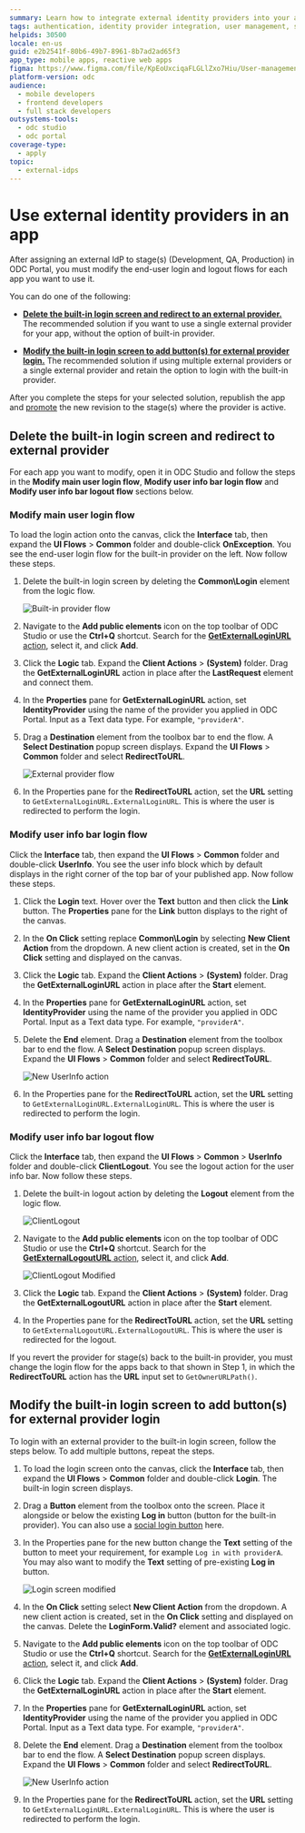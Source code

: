 ```yaml
---
summary: Learn how to integrate external identity providers into your applications using OutSystems Developer Cloud (ODC) by modifying login and logout flows.
tags: authentication, identity provider integration, user management, single sign-on
helpids: 30500
locale: en-us
guid: e2b2541f-80b6-49b7-8961-8b7ad2ad65f3
app_type: mobile apps, reactive web apps
figma: https://www.figma.com/file/KpEoUxciqaFLGLlZxo7Hiu/User-management?type=design&node-id=3405%3A139&mode=design&t=Oyyu3fjPlmIYwh5h-1
platform-version: odc
audience:
  - mobile developers
  - frontend developers
  - full stack developers
outsystems-tools:
  - odc studio
  - odc portal
coverage-type:
  - apply
topic:
  - external-idps
---
```


# Use external identity providers in an app

After assigning an external IdP to stage(s) (Development, QA, Production) in ODC Portal, you must modify the end-user login and logout flows for each app you want to use it.

You can do one of the following:

* [**Delete the built-in login screen and redirect to an external provider.**](#delete-the-built-in-login-screen-and-redirect-to-external-provider) The recommended solution if you want to use a single external provider for your app, without the option of built-in provider.

* [**Modify the built-in login screen to add button(s) for external provider login.**](#modify-the-built-in-login-screen-to-add-buttons-for-external-provider-login) The recommended solution if using multiple external providers or a single external provider and retain the option to login with the built-in provider.

After you complete the steps for your selected solution, republish the app and [promote](../../deploying-apps/deploy-apps.md) the new revision to the stage(s) where the provider is active.

## Delete the built-in login screen and redirect to external provider

For each app you want to modify, open it in ODC Studio and follow the steps in the **Modify main user login flow**, **Modify user info bar login flow** and **Modify user info bar logout flow** sections below.

### Modify main user login flow

To load the login action onto the canvas, click the **Interface** tab, then expand the **UI Flows** > **Common** folder and double-click **OnException**. You see the end-user login flow for the built-in provider on the left. Now follow these steps.

1. Delete the built-in login screen by deleting the **Common\Login**  element from the logic flow.

    ![Built-in provider flow](images/built-in-provider-flow-ss.png "Built-in provider flow")

1. Navigate to the **Add public elements** icon on the top toolbar of ODC Studio or use the **Ctrl+Q** shortcut. Search for the [**GetExternalLoginURL** action](../../reference/system-actions/auth.md#getexternalloginurl), select it, and click **Add**.

1. Click the **Logic** tab. Expand the **Client Actions** > **(System)** folder. Drag the **GetExternalLoginURL** action in place after the **LastRequest** element and connect them.

1. In the **Properties** pane for **GetExternalLoginURL** action, set **IdentityProvider** using the name of the provider you applied in ODC Portal. Input as a Text data type. For example, `"providerA"`.

1. Drag a **Destination** element from the toolbox bar to end the flow. A **Select Destination** popup screen displays. Expand the **UI Flows** > **Common** folder and select **RedirectToURL**.

    ![External provider flow](images/external-provider-flow-ss.png "Built-in provider flow")

1. In the Properties pane for the **RedirectToURL** action, set the **URL** setting to `GetExternalLoginURL.ExternalLoginURL`. This is where the user is redirected to perform the login.

### Modify user info bar login flow

Click the **Interface** tab, then expand the **UI Flows** > **Common** folder and double-click **UserInfo**. You see the user info block which by default displays in the right corner of the top bar of your published app. Now follow these steps.

1. Click the **Login** text. Hover over the **Text** button and then click the **Link** button. The **Properties** pane for the **Link** button displays to the right of the canvas.

1. In the **On Click** setting replace **Common\Login** by selecting **New Client Action** from the dropdown. A new client action is created, set in the **On Click** setting and displayed on the canvas.

1. Click the **Logic** tab. Expand the **Client Actions** > **(System)** folder. Drag the **GetExternalLoginURL** action in place after the **Start** element.

1. In the **Properties** pane for **GetExternalLoginURL** action, set **IdentityProvider** using the name of the provider you applied in ODC Portal. Input as a Text data type. For example, `"providerA"`.

1. Delete the **End** element. Drag a **Destination** element from the toolbox bar to end the flow. A **Select Destination** popup screen displays. Expand the **UI Flows** > **Common** folder and select **RedirectToURL**.

    ![New UserInfo action](images/new-userinfo-action-ss.png "New UserInfo action")

1. In the Properties pane for the **RedirectToURL** action, set the **URL** setting to `GetExternalLoginURL.ExternalLoginURL`. This is where the user is redirected to perform the login. 

### Modify user info bar logout flow

Click the **Interface** tab, then expand the **UI Flows** > **Common** > **UserInfo** folder and double-click **ClientLogout**. You see the logout action for the user info bar. Now follow these steps.

1. Delete the built-in logout action by deleting the **Logout** element from the logic flow.

    ![ClientLogout](images/clientlogout-ss.png "ClientLogout")

1. Navigate to the **Add public elements** icon on the top toolbar of ODC Studio or use the **Ctrl+Q** shortcut. Search for the [**GetExternalLogoutURL** action](../../reference/system-actions/auth.md#getexternallogouturl), select it, and click **Add**.

    ![ClientLogout Modified](images/clientlogout-mod-ss.png "ClientLogout Modified")

1. Click the **Logic** tab. Expand the **Client Actions** > **(System)** folder. Drag the **GetExternalLogoutURL** action in place after the **Start** element.

1. In the Properties pane for the **RedirectToURL** action, set the **URL** setting to `GetExternalLogoutURL.ExternalLogoutURL`. This is where the user is redirected for the logout.

<div class="info" markdown="1">

If you revert the provider for stage(s) back to the built-in provider, you must change the login flow for the apps back to that shown in Step 1, in which the **RedirectToURL** action has the **URL** input set to `GetOwnerURLPath()`.

</div>

## Modify the built-in login screen to add button(s) for external provider login

To login with an external provider to the built-in login screen, follow the steps below. To add multiple buttons, repeat the steps.

1. To load the login screen onto the canvas, click the **Interface** tab, then expand the **UI Flows** > **Common** folder and double-click **Login**. The built-in login screen displays.

1. Drag a **Button** element from the toolbox onto the screen. Place it alongside or below the existing **Log in** button (button for the built-in provider). You can also use a [social login button](../sso.md#add-the-social-login-button-to-the-login-screen) here.

1. In the Properties pane for the new button change the **Text** setting of the button to meet your requirement, for example `Log in with providerA`. You may also want to modify the **Text** setting of pre-existing **Log in** button.

    ![Login screen modified](images/login-screen-modified-ss.png "Login screen modified")

1. In the **On Click** setting select **New Client Action** from the dropdown. A new client action is created, set in the **On Click** setting and displayed on the canvas. Delete the **LoginForm.Valid?** element and associated logic.

1. Navigate to the **Add public elements** icon on the top toolbar of ODC Studio or use the **Ctrl+Q** shortcut. Search for the [**GetExternalLoginURL** action](../../reference/system-actions/auth.md#getexternalloginurl), select it, and click **Add**.

1. Click the **Logic** tab. Expand the **Client Actions** > **(System)** folder. Drag the **GetExternalLoginURL** action in place after the **Start** element.

1. In the **Properties** pane for **GetExternalLoginURL** action, set **IdentityProvider** using the name of the provider you applied in ODC Portal. Input as a Text data type. For example, `"providerA"`.

1. Delete the **End** element. Drag a **Destination** element from the toolbox bar to end the flow. A **Select Destination** popup screen displays. Expand the **UI Flows** > **Common** folder and select **RedirectToURL**.

    ![New UserInfo action](images/new-userinfo-action-ss.png "New UserInfo action")

1. In the Properties pane for the **RedirectToURL** action, set the **URL** setting to `GetExternalLoginURL.ExternalLoginURL`. This is where the user is redirected to perform the login.
